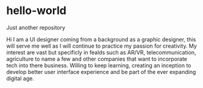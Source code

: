 # hello-world
Just another repository


Hi
I am a UI designer coming from a background as a graphic designer,  this will serve me well as I will continue to
practice my passion for creativity. My interest are vast but specificly in fealds such as AR/VR, telecommunication, 
agriculture to name a few and other companies that want to incorporate tech into there business.
Willing to keep learning, creating an inception to develop better user interface experience and be
part of the ever expanding digital age.
